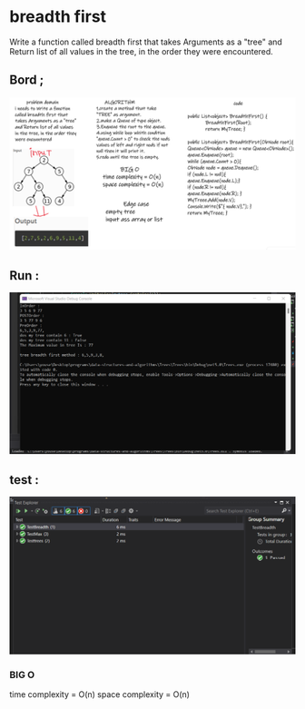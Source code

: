# breadth first

Write a function called breadth first that takes Arguments as a "tree" and Return list of all values in the tree, in the order they were encountered.

## Bord ;

![image](bordBreadth.png)

## Run :

![image](runBreadth.png)

## test :

![image](testBreadth.png)

### BIG O
time complexity = O(n)
space complexity = O(n)